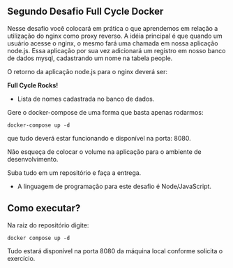 ## Segundo Desafio Full Cycle Docker

Nesse desafio você colocará em prática o que aprendemos em relação a utilização do nginx como proxy reverso. A idéia principal é que quando um usuário acesse o nginx, o mesmo fará uma chamada em nossa aplicação node.js. Essa aplicação por sua vez adicionará um registro em nosso banco de dados mysql, cadastrando um nome na tabela people.

O retorno da aplicação node.js para o nginx deverá ser:

**Full Cycle Rocks!**

- Lista de nomes cadastrada no banco de dados.

Gere o docker-compose de uma forma que basta apenas rodarmos: 

    docker-compose up -d 

que tudo deverá estar funcionando e disponível na porta: 8080.

Não esqueça de colocar o volume na aplicação para o ambiente de desenvolvimento. 

Suba tudo em um repositório e faça a entrega.

* A linguagem de programação para este desafio é Node/JavaScript.

## Como executar?

Na raiz do repositório digite:

    docker compose up -d

Tudo estará disponível na porta 8080 da máquina local conforme solicita o exercício.
    